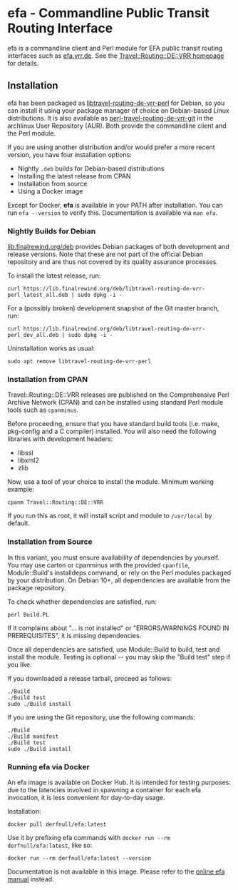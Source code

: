 # efa - Commandline Public Transit Routing Interface

efa is a commandline client and Perl module for EFA public transit routing
interfaces such as [efa.vrr.de](https://efa.vrr.de). See the
[Travel::Routing::DE::VRR homepage](https://finalrewind.org/projects/Travel-Routing-DE-VRR/)
for details.

## Installation

efa has been packaged as
[libtravel-routing-de-vrr-perl](https://packages.debian.org/search?keywords=libtravel-routing-de-vrr-perl)
for Debian, so you can install it using your package manager of choice on
Debian-based Linux distributions. It is also available as
[perl-travel-routing-de-vrr-git](https://aur.archlinux.org/packages/perl-travel-routing-de-vrr-git/)
in the archlinux User Repository (AUR). Both provide the commandline client and
the Perl module.

If you are using another distribution and/or would prefer a more recent
version, you have four installation options:

* Nightly `.deb` builds for Debian-based distributions
* Installing the latest release from CPAN
* Installation from source
* Using a Docker image

Except for Docker, __efa__ is available in your PATH after installation. You
can run `efa --version` to verify this. Documentation is available via
`man efa`.

### Nightly Builds for Debian

[lib.finalrewind.org/deb](https://lib.finalrewind.org/deb) provides Debian
packages of both development and release versions. Note that these are not part
of the official Debian repository and are thus not covered by its quality
assurance processes.

To install the latest release, run:

```
curl https://lib.finalrewind.org/deb/libtravel-routing-de-vrr-perl_latest_all.deb | sudo dpkg -i -
```

For a (possibly broken) development snapshot of the Git master branch, run:

```
curl https://lib.finalrewind.org/deb/libtravel-routing-de-vrr-perl_dev_all.deb | sudo dpkg -i -
```

Uninstallation works as usual:

```
sudo apt remove libtravel-routing-de-vrr-perl
```

### Installation from CPAN

Travel::Routing::DE::VRR releases are published on the Comprehensive Perl
Archive Network (CPAN) and can be installed using standard Perl module
tools such as `cpanminus`.

Before proceeding, ensure that you have standard build tools (i.e. make,
pkg-config and a C compiler) installed. You will also need the following
libraries with development headers:

* libssl
* libxml2
* zlib

Now, use a tool of your choice to install the module. Minimum working example:

```
cpanm Travel::Routing::DE::VRR
```

If you run this as root, it will install script and module to `/usr/local` by
default.

### Installation from Source

In this variant, you must ensure availability of dependencies by yourself.
You may use carton or cpanminus with the provided `cpanfile`, Module::Build's
installdeps command, or rely on the Perl modules packaged by your distribution.
On Debian 10+, all dependencies are available from the package repository.

To check whether dependencies are satisfied, run:

```
perl Build.PL
```

If it complains about "... is not installed" or "ERRORS/WARNINGS FOUND IN
PREREQUISITES", it is missing dependencies.

Once all dependencies are satisfied, use Module::Build to build, test and
install the module. Testing is optional -- you may skip the "Build test"
step if you like.

If you downloaded a release tarball, proceed as follows:

```
./Build
./Build test
sudo ./Build install
```

If you are using the Git repository, use the following commands:

```
./Build
./Build manifest
./Build test
sudo ./Build install
```

### Running efa via Docker

An efa image is available on Docker Hub. It is intended for testing purposes:
due to the latencies involved in spawning a container for each efa invocation,
it is less convenient for day-to-day usage.

Installation:

```
docker pull derfnull/efa:latest
```

Use it by prefixing efa commands with `docker run --rm derfnull/efa:latest`, like so:

```
docker run --rm derfnull/efa:latest --version
```

Documentation is not available in this image. Please refer to the
[online efa manual](https://man.finalrewind.org/1/efa/) instead.
